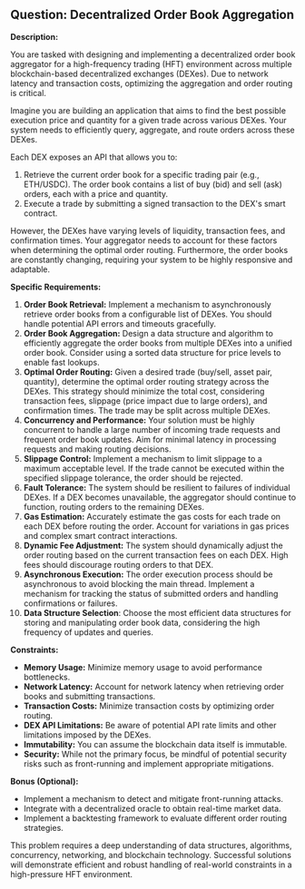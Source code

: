 ## Question: Decentralized Order Book Aggregation

**Description:**

You are tasked with designing and implementing a decentralized order book aggregator for a high-frequency trading (HFT) environment across multiple blockchain-based decentralized exchanges (DEXes). Due to network latency and transaction costs, optimizing the aggregation and order routing is critical.

Imagine you are building an application that aims to find the best possible execution price and quantity for a given trade across various DEXes. Your system needs to efficiently query, aggregate, and route orders across these DEXes.

Each DEX exposes an API that allows you to:

1.  Retrieve the current order book for a specific trading pair (e.g., ETH/USDC). The order book contains a list of buy (bid) and sell (ask) orders, each with a price and quantity.
2.  Execute a trade by submitting a signed transaction to the DEX's smart contract.

However, the DEXes have varying levels of liquidity, transaction fees, and confirmation times. Your aggregator needs to account for these factors when determining the optimal order routing. Furthermore, the order books are constantly changing, requiring your system to be highly responsive and adaptable.

**Specific Requirements:**

1.  **Order Book Retrieval:** Implement a mechanism to asynchronously retrieve order books from a configurable list of DEXes. You should handle potential API errors and timeouts gracefully.
2.  **Order Book Aggregation:** Design a data structure and algorithm to efficiently aggregate the order books from multiple DEXes into a unified order book. Consider using a sorted data structure for price levels to enable fast lookups.
3.  **Optimal Order Routing:** Given a desired trade (buy/sell, asset pair, quantity), determine the optimal order routing strategy across the DEXes. This strategy should minimize the total cost, considering transaction fees, slippage (price impact due to large orders), and confirmation times. The trade may be split across multiple DEXes.
4.  **Concurrency and Performance:** Your solution must be highly concurrent to handle a large number of incoming trade requests and frequent order book updates. Aim for minimal latency in processing requests and making routing decisions.
5.  **Slippage Control:** Implement a mechanism to limit slippage to a maximum acceptable level. If the trade cannot be executed within the specified slippage tolerance, the order should be rejected.
6.  **Fault Tolerance:** The system should be resilient to failures of individual DEXes. If a DEX becomes unavailable, the aggregator should continue to function, routing orders to the remaining DEXes.
7.  **Gas Estimation:** Accurately estimate the gas costs for each trade on each DEX before routing the order.  Account for variations in gas prices and complex smart contract interactions.
8.  **Dynamic Fee Adjustment:** The system should dynamically adjust the order routing based on the current transaction fees on each DEX. High fees should discourage routing orders to that DEX.
9.  **Asynchronous Execution:** The order execution process should be asynchronous to avoid blocking the main thread. Implement a mechanism for tracking the status of submitted orders and handling confirmations or failures.
10. **Data Structure Selection**: Choose the most efficient data structures for storing and manipulating order book data, considering the high frequency of updates and queries.

**Constraints:**

*   **Memory Usage:** Minimize memory usage to avoid performance bottlenecks.
*   **Network Latency:** Account for network latency when retrieving order books and submitting transactions.
*   **Transaction Costs:** Minimize transaction costs by optimizing order routing.
*   **DEX API Limitations:** Be aware of potential API rate limits and other limitations imposed by the DEXes.
*   **Immutability:** You can assume the blockchain data itself is immutable.
*   **Security:** While not the primary focus, be mindful of potential security risks such as front-running and implement appropriate mitigations.

**Bonus (Optional):**

*   Implement a mechanism to detect and mitigate front-running attacks.
*   Integrate with a decentralized oracle to obtain real-time market data.
*   Implement a backtesting framework to evaluate different order routing strategies.

This problem requires a deep understanding of data structures, algorithms, concurrency, networking, and blockchain technology. Successful solutions will demonstrate efficient and robust handling of real-world constraints in a high-pressure HFT environment.

